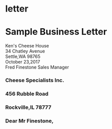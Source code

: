 # letter
<!DOCTYPE html>
<html>
<title>Sample Business Letter</title>
<body>
<h1>Sample Business Letter</h1>
<p3>Ken's Cheese House</p3>
<br>
<p3>34 Chatley Avenue </p3>
<br>
<p3>Settle,WA 98765</p3>
<br>
<p3>October 23,2017</p3>
<br>
</body>
<p3>Fred Finestone</p3>
<p3>Sales Manager</p3>
<h3>Cheese Specialists Inc. </p3>
<h3>456 Rubble Road</h3>
<h3> Rockville,IL 78777</h3>
<h3> Dear Mr Finestone,</h3>

